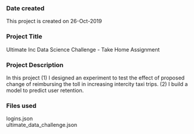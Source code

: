 ### Date created
This project is created on 26-Oct-2019

### Project Title
Ultimate Inc Data Science Challenge - Take Home Assignment

### Project Description
In this project (1) I designed an experiment to test the effect of proposed change of reimbursing the toll in increasing intercity taxi trips. (2) I build a model to predict user retention.

### Files used
logins.json <Br>
ultimate_data_challenge.json


 

